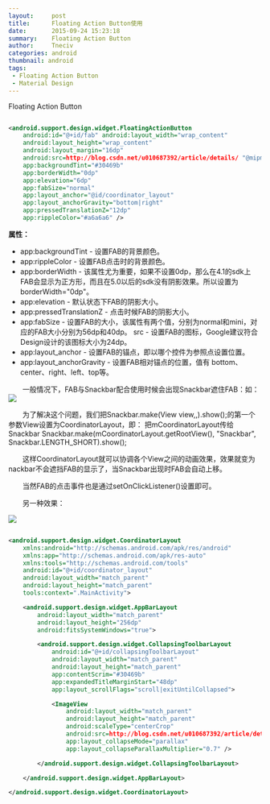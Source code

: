 ```yaml
---
layout:     post
title:      Floating Action Button使用
date:       2015-09-24 15:23:18
summary:    Floating Action Button
author:     Tneciv
categories: android
thumbnail: android
tags:
 - Floating Action Button
 - Material Design
---
```




Floating Action Button

```xml

<android.support.design.widget.FloatingActionButton 
	android:id="@+id/fab" android:layout_width="wrap_content" 
	android:layout_height="wrap_content" 
	android:layout_margin="16dp" 
	android:src=http://blog.csdn.net/u010687392/article/details/ "@mipmap/icon" 
	app:backgroundTint="#30469b" 
	app:borderWidth="0dp" 
	app:elevation="6dp" 
	app:fabSize="normal" 
	app:layout_anchor="@id/coordinator_layout" 
	app:layout_anchorGravity="bottom|right" 
	app:pressedTranslationZ="12dp" 
	app:rippleColor="#a6a6a6" />


```

**属性：**

* app:backgroundTint - 设置FAB的背景颜色。
* app:rippleColor - 设置FAB点击时的背景颜色。
* app:borderWidth - 该属性尤为重要，如果不设置0dp，那么在4.1的sdk上FAB会显示为正方形，而且在5.0以后的sdk没有阴影效果。所以设置为borderWidth="0dp"。
* app:elevation - 默认状态下FAB的阴影大小。
* app:pressedTranslationZ - 点击时候FAB的阴影大小。
* app:fabSize - 设置FAB的大小，该属性有两个值，分别为normal和mini，对应的FAB大小分别为56dp和40dp。
src - 设置FAB的图标，Google建议符合Design设计的该图标大小为24dp。
* app:layout_anchor - 设置FAB的锚点，即以哪个控件为参照点设置位置。
* app:layout_anchorGravity - 设置FAB相对锚点的位置，值有 bottom、center、right、left、top等。


&emsp;&emsp;一般情况下，FAB与Snackbar配合使用时候会出现Snackbar遮住FAB：如：
![](http://i.imgur.com/zvnXZDh.png)


&emsp;&emsp;为了解决这个问题，我们把Snackbar.make(View view,,).show();的第一个参数View设置为CoordinatorLayout，即：
把mCoordinatorLayout传给Snackbar Snackbar.make(mCoordinatorLayout.getRootView(), "Snackbar", Snackbar.LENGTH_SHORT).show();

&emsp;&emsp;这样CoordinatorLayout就可以协调各个View之间的动画效果，效果就变为nackbar不会遮挡FAB的显示了，当Snackbar出现时FAB会自动上移。

&emsp;&emsp;当然FAB的点击事件也是通过setOnClickListener()设置即可。

&emsp;&emsp;另一种效果：

![](http://i.imgur.com/4BFMDcA.gif)


```xml

<android.support.design.widget.CoordinatorLayout 
	xmlns:android="http://schemas.android.com/apk/res/android" 
	xmlns:app="http://schemas.android.com/apk/res-auto" 
	xmlns:tools="http://schemas.android.com/tools" 
	android:id="@+id/coordinator_layout" 
	android:layout_width="match_parent" 
	android:layout_height="match_parent" 
	tools:context=".MainActivity"> 

	<android.support.design.widget.AppBarLayout 
		android:layout_width="match_parent" 
		android:layout_height="256dp" 
		android:fitsSystemWindows="true"> 

		<android.support.design.widget.CollapsingToolbarLayout 
			android:id="@+id/collapsingToolbarLayout" 
			android:layout_width="match_parent" 
			android:layout_height="match_parent" 
			app:contentScrim="#30469b" 
			app:expandedTitleMarginStart="48dp" 
			app:layout_scrollFlags="scroll|exitUntilCollapsed"> 

			<ImageView 
				android:layout_width="match_parent" 
				android:layout_height="match_parent" 
				android:scaleType="centerCrop" 
				android:src=http://blog.csdn.net/u010687392/article/details/"@mipmap/bg" 
				app:layout_collapseMode="parallax" 
				app:layout_collapseParallaxMultiplier="0.7" /> 

		</android.support.design.widget.CollapsingToolbarLayout>

	</android.support.design.widget.AppBarLayout>

</android.support.design.widget.CoordinatorLayout>


```